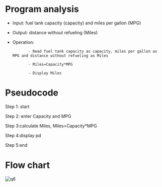 # Program analysis

* Input: fuel tank capacity (capacity) and miles per gallon (MPG)

* Output: distance without refueling (Miles)

* Operation: 

             - Read fuel tank capacity as capacity, miles per gallon as MPG and distance without refueling as Miles

             - Miles=Capacity*MPG

             - Display Miles

# Pseudocode 

Step 1: start

Step 2: enter Capacity and MPG

Step 3:calculate Miles, Miles=Capacity*MPG

Step 4:display pd

Step 5:end

# Flow chart

![q6](https://github.com/SWEG-2015EC-Batch/Free-Thinkers/assets/149406171/b69f5efa-61b3-408c-a689-25fa8c39c614)


